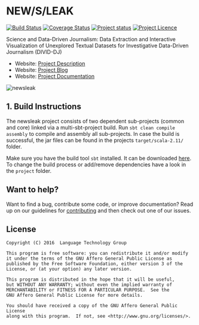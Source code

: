 # NEW/S/LEAK
[![Build Status](https://travis-ci.org/tudarmstadt-lt/newsleak.svg?branch=master)](https://travis-ci.org/tudarmstadt-lt/newsleak/)
[![Coverage Status](https://coveralls.io/repos/tudarmstadt-lt/newsleak/badge.svg?branch=master&service=github)](https://coveralls.io/github/tudarmstadt-lt/newsleak?branch=master)
[![Project status](https://img.shields.io/badge/status-active-brightgreen.svg)](#status)
[![Project Licence](https://img.shields.io/badge/licence-AGPL-blue.svg)](#license)


Science and Data-Driven Journalism: Data Extraction and Interactive Visualization of Unexplored Textual Datasets for Investigative Data-Driven Journalism (DIVID-DJ)

* Website: [Project Description](https://www.lt.informatik.tu-darmstadt.de/de/research/divid-djdata-extraction-and-interactive-visualization-of-unexplored-textual-datasets-for-investigative-data-driven-journalism/)
* Website: [Project Blog](http://newsleak.io)
* Website: [Project Documentation](http://tudarmstadt-lt.github.io/newsleak)

![newsleak](http://newsleak.io/wp-content/uploads/2016/03/cropped-logo-draft.png)

## 1. Build Instructions

The newsleak project consists of two dependent sub-projects (common and core) linked via a multi-sbt-project build. Run `sbt clean compile assembly` to compile and assembly all sub-projects. In case the build is successful, the jar files can be found in the projects `target/scala-2.11/` folder.

Make sure you have the build tool `sbt` installed. It can be downloaded [here](http://www.scala-sbt.org/). To change the build process or add/remove dependencies have a look in the `project` folder.


## Want to help?

Want to find a bug, contribute some code, or improve documentation? Read up on our guidelines for [contributing](https://github.com/tudarmstadt-lt/newsleak/CONTRIBUTING.md) and then check out one of our issues.

## License

```
Copyright (C) 2016  Language Technology Group

This program is free software: you can redistribute it and/or modify
it under the terms of the GNU Affero General Public License as
published by the Free Software Foundation, either version 3 of the
License, or (at your option) any later version.

This program is distributed in the hope that it will be useful,
but WITHOUT ANY WARRANTY; without even the implied warranty of
MERCHANTABILITY or FITNESS FOR A PARTICULAR PURPOSE.  See the
GNU Affero General Public License for more details.

You should have received a copy of the GNU Affero General Public License
along with this program.  If not, see <http://www.gnu.org/licenses/>.
```
